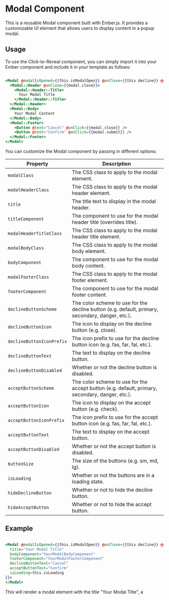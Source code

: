 # Modal Component

This is a reusable Modal component built with Ember.js. It provides a customizable UI element that allows users to display content in a popup modal.

## Usage

To use the Click-to-Reveal component, you can simply import it into your Ember component and include it in your template as follows:

```hbs

<Modal @modalIsOpened={{this.isModalOpen}} @onClose={{this.decline}} @onSubmit={{this.confirm}}>
  <Modal::Header @onClose={{modal.close}}>
    <Modal::Header::Title>
      Your Modal Title
    </Modal::Header::Title>
  </Modal::Header>
  <Modal::Body>
    Your Modal Content
  </Modal::Body>
  <Modal::Footer>
    <Button @text="Cancel" @onClick={{modal.close}} />
    <Button @text="Confirm" @onClick={{modal.submit}} />
  </Modal::Footer>
</Modal>

```

You can customize the Modal component by passing in different options:


| Property                | Description                                                                                      |
|-------------------------|--------------------------------------------------------------------------------------------------|
| `modalClass`              | The CSS class to apply to the modal element.                                                     |
| `modalHeaderClass`        | The CSS class to apply to the modal header element.                                              |
| `title`                   | The title text to display in the modal header.                                                   |
| `titleComponent`          | The component to use for the modal header title (overrides title).                               |
| `modalHeaderTitleClass`   | The CSS class to apply to the modal header title element.                                        |
| `modalBodyClass`          | The CSS class to apply to the modal body element.                                                |
| `bodyComponent`           | The component to use for the modal body content.                                                 |
| `modalFooterClass`        | The CSS class to apply to the modal footer element.                                              |
| `footerComponent`         | The component to use for the modal footer content.                                               |
| `declineButtonScheme`     | The color scheme to use for the decline button (e.g. default, primary, secondary, danger, etc.). |
| `declineButtonIcon`       | The icon to display on the decline button (e.g. close).                                          |
| `declineButtonIconPrefix` | The icon prefix to use for the decline button icon (e.g. fas, far, fal, etc.).                   |
| `declineButtonText`       | The text to display on the decline button.                                                       |
| `declineButtonDisabled`   | Whether or not the decline button is disabled.                                                   |
| `acceptButtonScheme`      | The color scheme to use for the accept button (e.g. default, primary, secondary, danger, etc.).  |
| `acceptButtonIcon`        | The icon to display on the accept button (e.g. check).                                           |
| `acceptButtonIconPrefix`  | The icon prefix to use for the accept button icon (e.g. fas, far, fal, etc.).                    |
| `acceptButtonText`        | The text to display on the accept button.                                                        |
| `acceptButtonDisabled`    | Whether or not the accept button is disabled.                                                    |
| `buttonSize`              | The size of the buttons (e.g. sm, md, lg).                                                       |
| `isLoading`               | Whether or not the buttons are in a loading state.                                               |
| `hideDeclineButton`       | Whether or not to hide the decline button.                                                       |
| `hideAcceptButton`        | Whether or not to hide the accept button.                                                        |

## Example

```hbs

<Modal @modalIsOpened={{this.isModalOpen}} @onClose={{this.decline}} @onSubmit={{this.confirm}} @options={{hash
  title="Your Modal Title"
  bodyComponent="YourModalBodyComponent"
  footerComponent="YourModalFooterComponent"
  declineButtonText="Cancel"
  acceptButtonText="Confirm"
  isLoading=this.isLoading
}}>
</Modal>

```

This will render a modal element with the title "Your Modal Title", a


